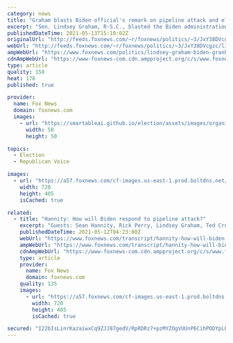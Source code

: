 ```yaml
---
category: news
title: "Graham blasts Biden official's remark on pipeline attack and electric cars: 'Dumbest thing in the world'"
excerpt: "Sen. Lindsey Graham, R-S.C., blasted the Biden administration for their \"unnerving\" response to the cyberattack that temporarily shut down the Colonial Pipeline and triggered gas shortages."
publishedDateTime: 2021-05-13T15:10:02Z
originalUrl: "http://feeds.foxnews.com/~r/foxnews/politics/~3/JxY38DVcgzc/lindsey-graham-biden-granholm-gas-shortage-electric-cars"
webUrl: "http://feeds.foxnews.com/~r/foxnews/politics/~3/JxY38DVcgzc/lindsey-graham-biden-granholm-gas-shortage-electric-cars"
ampWebUrl: "https://www.foxnews.com/politics/lindsey-graham-biden-granholm-gas-shortage-electric-cars.amp"
cdnAmpWebUrl: "https://www-foxnews-com.cdn.ampproject.org/c/s/www.foxnews.com/politics/lindsey-graham-biden-granholm-gas-shortage-electric-cars.amp"
type: article
quality: 158
heat: 178
published: true

provider:
  name: Fox News
  domain: foxnews.com
  images:
    - url: "https://smartableai.github.io/election/assets/images/organizations/foxnews.com-50x50.jpg"
      width: 50
      height: 50

topics:
  - Election
  - Republican Voice

images:
  - url: "https://a57.foxnews.com/cf-images.us-east-1.prod.boltdns.net/v1/static/694940094001/f2cf35cb-19db-4730-b400-fa9f5394b64c/c4285afb-d3a7-43d2-bcb9-ed367c0ddd10/1280x720/match/720/405/image.jpg?ve=1&tl=1"
    width: 720
    height: 405
    isCached: true

related:
  - title: "Hannity: How will Biden respond to pipeline attack?"
    excerpt: "Guests: Sean Hannity, Rick Perry, Lindsey Graham, Ted Cruz, Larry Elder, Newt Gingrich, Nicole Saphier, Leo Terrell"
    publishedDateTime: 2021-05-12T04:23:00Z
    webUrl: "https://www.foxnews.com/transcript/hannity-how-will-biden-respond-to-pipeline-attack"
    ampWebUrl: "https://www.foxnews.com/transcript/hannity-how-will-biden-respond-to-pipeline-attack.amp"
    cdnAmpWebUrl: "https://www-foxnews-com.cdn.ampproject.org/c/s/www.foxnews.com/transcript/hannity-how-will-biden-respond-to-pipeline-attack.amp"
    type: article
    provider:
      name: Fox News
      domain: foxnews.com
    quality: 135
    images:
      - url: "https://a57.foxnews.com/cf-images.us-east-1.prod.boltdns.net/v1/static/694940094001/f0acf253-f719-42a7-afbb-94ba6578573c/4a6f5676-85cb-414d-bbf5-01b6ecab9c11/1280x720/match/720/405/image.jpg?ve=1&tl=1"
        width: 720
        height: 405
        isCached: true

secured: "I22bIsLinrKazaiwxCq9ZJJ87gedV/RpRDRz7+pzMYZOgVUUnP6CihPODYpL0QmeLnBWo8ZD3pN0yfTr3zS+XE5qo1uFl/vJSYAOgA/jnU6AVk8ziSUwxddc4HK0qrJHSvFWO92rA1+np3dbF8BKY7mzUIPiYrCLTmIQdWek4SrATshf//84caojweleiMqE6g9ylsS1Y+BBWsJU0eaIKFK4J0zxEnBjQCJ73MZaoqCFG9Ift1+sebl6XGX6cng9iwhiPLf6xwX3r/Xup8NqtrSXBXUj3mmCmVUpUbrq3d4T2DrYp2fAgaSTH+LrMMAE/u2387LFOgA6Vy8Pu7gco3lNbC2HIwIwuTf5jU3lFDw=;poQJXf3rV3Zz46cOCMARIw=="
---
```


